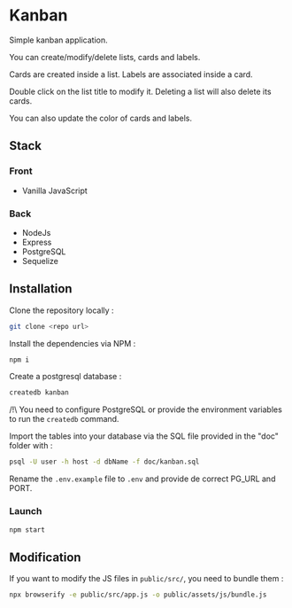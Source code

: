 # Kanban

Simple kanban application.

You can create/modify/delete lists, cards and labels.

Cards are created inside a list.
Labels are associated inside a card.

Double click on the list title to modify it.
Deleting a list will also delete its cards.

You can also update the color of cards and labels.

## Stack

### Front

- Vanilla JavaScript

### Back

- NodeJs
- Express
- PostgreSQL
- Sequelize

## Installation

Clone the repository locally :

```bash
git clone <repo url>
```

Install the dependencies via NPM :

```bash
npm i
```

Create a postgresql database :

```bash
createdb kanban
```

/!\ You need to configure PostgreSQL or provide the environment variables to run the `createdb` command.

Import the tables into your database via the SQL file provided in the "doc" folder with :

```bash
psql -U user -h host -d dbName -f doc/kanban.sql
```

Rename the `.env.example` file to `.env` and provide de correct PG_URL and PORT.

### Launch

```bash
npm start
```

## Modification

If you want to modify the JS files in `public/src/`, you need to bundle them :

```bash
npx browserify -e public/src/app.js -o public/assets/js/bundle.js
```
